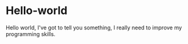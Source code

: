 # Hello-world

Hello world, I've got to tell you something, I really need to improve my programming skills.
